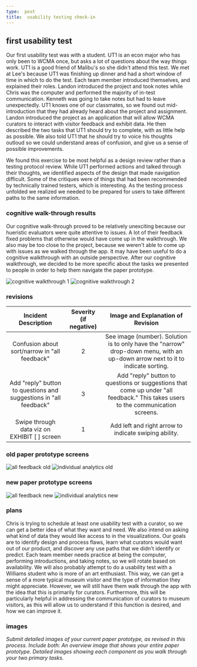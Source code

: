 ```yaml
---
type:  post
title:  usability testing check-in
---
```


## first usability test

Our first usability test was with a student. UT1 is an econ major who has only been to WCMA once, but asks a lot of questions about the way things work. UT1 is a good friend of Malibu's so she didn't attend this test. We met at Lee's because UT1 was finishing up dinner and had a short window of time in which to do the test. Each team member introduced themselves, and explained their roles. Landon introduced the project and took notes while Chris was the computer and performed the majority of in-test communication. Kenneth was going to take notes but had to leave unexpectedly. UT1 knows one of our classmates, so we found out mid-introduction that they had already heard about the project and assignment. Landon introduced the project as an application that will allow WCMA curators to interact with visitor feedback and exhibit data. He then described the two tasks that UT1 should try to complete, with as little help as possible. We also told UT1 that he should try to voice his thoughts outloud so we could understand areas of confusion, and give us a sense of possible improvements.

We found this exercise to be most helpful as a design review rather than a testing protocol review. While UT1 performed actions and talked through their thoughts, we identified aspects of the design that made navigation difficult. Some of the critiques were of things that had been recommended by technically trained testers, which is interesting. As the testing process unfolded we realized we needed to be prepared for users to take different paths to the same information. 


### cognitive walk-through results
Our cognitive walk-through proved to be relatively unexciting because our hueristic evaluators were quite attentive to issues. A lot of their feedback fixed problems that otherwise would have come up in the walkthrough. We also may be too close to the project, because we weren't able to come up with issues as we walked through the app. It may have been useful to do a cognitive walkthrough with an outside perspective. After our cognitive walkthrough, we decided to be more specific about the tasks we presented to people in order to help them navigate the paper prototype. 

![cognitive walkthrough 1](/museum-experience/images/prototyping/cognitive-walkthrough1.JPG)
![cognitive walkthrough 2](/museum-experience/images/prototyping/cognitive-walkthrough2.JPG)

### revisions

|       Incident Description        | Severity (if negative) |      Image and Explanation of Revision |         
|:---------------------------------:|:----------------------:|:--------------------------------------:|
|   Confusion about sort/narrow in "all feedback"     |            2            |    See image (number).  Solution is to only have the "narrow" drop-down menu, with an up-down arrow next to it to indicate sorting.    |
|   Add "reply" button to questions and suggestions in "all feedback"     |   3       |   Add "reply" button to questions or suggestions that come up under "all feedback." This takes users to the communication screens. |    
|   Swipe through data viz on EXHIBIT [  ] screen     |      1                  |  Add left and right arrow to indicate swiping ability.  |    

### old paper prototype screens
![all feedback old](/museum-experience/images/prototyping/all-feedback-old.JPG)
![individual analytics old](/museum-experience/images/prototyping/individual-analytics-old.JPG)

### new paper prototype screens
![all feedback new](/museum-experience/images/prototyping/all-feedback-new.JPG)
![individual analytics new](/museum-experience/images/prototyping/individual-analytics-new.JPG)

### plans
Chris is trying to schedule at least one usability test with a curator, so we can get a better idea of what they want and need. We also intend on asking what kind of data they would like access to in the visualizations. Our goals are to identify design and process flaws, learn what curators would want out of our product, and discover any use paths that we didn't identify or predict. Each team member needs practice at being the computer, performing introductions, and taking notes, so we will rotate based on availability. We will also probably attempt to do a usability test with a Williams student who is more of an art enthusiast. This way, we can get a sense of a more typical museum visitor and the type of information they might appreciate. However, we will still have them walk through the app with the idea that this is primarily for curators. Furthermore, this will be particularly helpful in addressing the communication of curators to museum visitors, as this will allow us to understand if this function is desired, and how we can improve it.

### images

*Submit detailed images of your current paper prototype, as revised in this process. Include both:
An overview image that shows your entire paper prototype.
Detailed images showing each component as you walk through your two primary tasks.*


